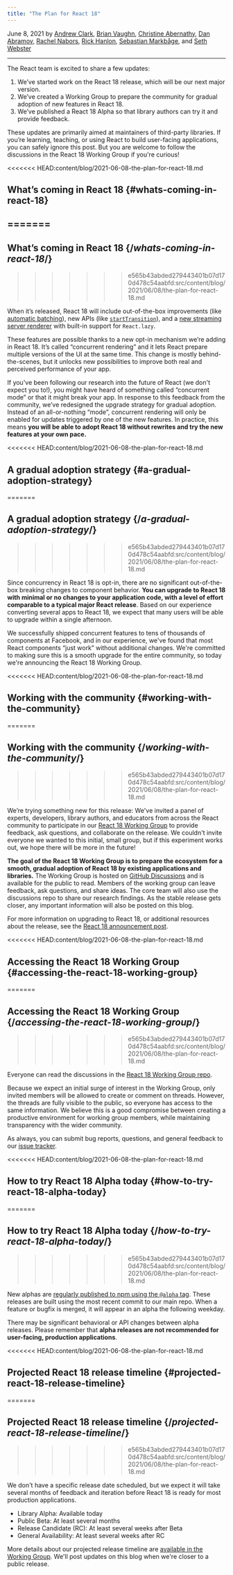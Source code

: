```yaml
---
title: "The Plan for React 18"
---
```


June 8, 2021 by [Andrew Clark](https://twitter.com/acdlite), [Brian Vaughn](https://github.com/bvaughn), [Christine Abernathy](https://twitter.com/abernathyca), [Dan Abramov](https://twitter.com/dan_abramov), [Rachel Nabors](https://twitter.com/rachelnabors), [Rick Hanlon](https://twitter.com/rickhanlonii), [Sebastian Markbåge](https://twitter.com/sebmarkbage), and [Seth Webster](https://twitter.com/sethwebster)

---

<Intro>

The React team is excited to share a few updates:

1. We’ve started work on the React 18 release, which will be our next major version.
2. We’ve created a Working Group to prepare the community for gradual adoption of new features in React 18.
3. We’ve published a React 18 Alpha so that library authors can try it and provide feedback.

These updates are primarily aimed at maintainers of third-party libraries. If you’re learning, teaching, or using React to build user-facing applications, you can safely ignore this post. But you are welcome to follow the discussions in the React 18 Working Group if you're curious!

<<<<<<< HEAD:content/blog/2021-06-08-the-plan-for-react-18.md
## What’s coming in React 18 {#whats-coming-in-react-18}
=======
---

</Intro>

## What’s coming in React 18 {/*whats-coming-in-react-18*/}
>>>>>>> e565b43abded279443401b07d170d478c54aabfd:src/content/blog/2021/06/08/the-plan-for-react-18.md

When it’s released, React 18 will include out-of-the-box improvements (like [automatic batching](https://github.com/reactwg/react-18/discussions/21)), new APIs (like [`startTransition`](https://github.com/reactwg/react-18/discussions/41)), and a [new streaming server renderer](https://github.com/reactwg/react-18/discussions/37) with built-in support for `React.lazy`.

These features are possible thanks to a new opt-in mechanism we’re adding in React 18. It’s called “concurrent rendering” and it lets React prepare multiple versions of the UI at the same time. This change is mostly behind-the-scenes, but it unlocks new possibilities to improve both real and perceived performance of your app.

If you've been following our research into the future of React (we don't expect you to!), you might have heard of something called “concurrent mode” or that it might break your app. In response to this feedback from the community, we’ve redesigned the upgrade strategy for gradual adoption. Instead of an all-or-nothing “mode”, concurrent rendering will only be enabled for updates triggered by one of the new features. In practice, this means **you will be able to adopt React 18 without rewrites and try the new features at your own pace.**

<<<<<<< HEAD:content/blog/2021-06-08-the-plan-for-react-18.md
## A gradual adoption strategy {#a-gradual-adoption-strategy}
=======
## A gradual adoption strategy {/*a-gradual-adoption-strategy*/}
>>>>>>> e565b43abded279443401b07d170d478c54aabfd:src/content/blog/2021/06/08/the-plan-for-react-18.md

Since concurrency in React 18 is opt-in, there are no significant out-of-the-box breaking changes to component behavior. **You can upgrade to React 18 with minimal or no changes to your application code, with a level of effort comparable to a typical major React release**. Based on our experience converting several apps to React 18, we expect that many users will be able to upgrade within a single afternoon.

We successfully shipped concurrent features to tens of thousands of components at Facebook, and in our experience, we've found that most React components “just work” without additional changes. We're committed to making sure this is a smooth upgrade for the entire community, so today we're announcing the React 18 Working Group.

<<<<<<< HEAD:content/blog/2021-06-08-the-plan-for-react-18.md
## Working with the community {#working-with-the-community}
=======
## Working with the community {/*working-with-the-community*/}
>>>>>>> e565b43abded279443401b07d170d478c54aabfd:src/content/blog/2021/06/08/the-plan-for-react-18.md

We’re trying something new for this release: We've invited a panel of experts, developers, library authors, and educators from across the React community to participate in our [React 18 Working Group](https://github.com/reactwg/react-18) to provide feedback, ask questions, and collaborate on the release. We couldn't invite everyone we wanted to this initial, small group, but if this experiment works out, we hope there will be more in the future!

**The goal of the React 18 Working Group is to prepare the ecosystem for a smooth, gradual adoption of React 18 by existing applications and libraries.** The Working Group is hosted on [GitHub Discussions](https://github.com/reactwg/react-18/discussions) and is available for the public to read. Members of the working group can leave feedback, ask questions, and share ideas. The core team will also use the discussions repo to share our research findings. As the stable release gets closer, any important information will also be posted on this blog.

For more information on upgrading to React 18, or additional resources about the release, see the [React 18 announcement post](https://github.com/reactwg/react-18/discussions/4).

<<<<<<< HEAD:content/blog/2021-06-08-the-plan-for-react-18.md
## Accessing the React 18 Working Group {#accessing-the-react-18-working-group}
=======
## Accessing the React 18 Working Group {/*accessing-the-react-18-working-group*/}
>>>>>>> e565b43abded279443401b07d170d478c54aabfd:src/content/blog/2021/06/08/the-plan-for-react-18.md

Everyone can read the discussions in the [React 18 Working Group repo](https://github.com/reactwg/react-18).

Because we expect an initial surge of interest in the Working Group, only invited members will be allowed to create or comment on threads. However, the threads are fully visible to the public, so everyone has access to the same information. We believe this is a good compromise between creating a productive environment for working group members, while maintaining transparency with the wider community.

As always, you can submit bug reports, questions, and general feedback to our [issue tracker](https://github.com/facebook/react/issues).

<<<<<<< HEAD:content/blog/2021-06-08-the-plan-for-react-18.md
## How to try React 18 Alpha today {#how-to-try-react-18-alpha-today}
=======
## How to try React 18 Alpha today {/*how-to-try-react-18-alpha-today*/}
>>>>>>> e565b43abded279443401b07d170d478c54aabfd:src/content/blog/2021/06/08/the-plan-for-react-18.md

New alphas are [regularly published to npm using the `@alpha` tag](https://github.com/reactwg/react-18/discussions/9). These releases are built using the most recent commit to our main repo. When a feature or bugfix is merged, it will appear in an alpha the following weekday.

There may be significant behavioral or API changes between alpha releases. Please remember that **alpha releases are not recommended for user-facing, production applications**.

<<<<<<< HEAD:content/blog/2021-06-08-the-plan-for-react-18.md
## Projected React 18 release timeline {#projected-react-18-release-timeline}
=======
## Projected React 18 release timeline {/*projected-react-18-release-timeline*/}
>>>>>>> e565b43abded279443401b07d170d478c54aabfd:src/content/blog/2021/06/08/the-plan-for-react-18.md

We don't have a specific release date scheduled, but we expect it will take several months of feedback and iteration before React 18 is ready for most production applications.

* Library Alpha: Available today
* Public Beta: At least several months
* Release Candidate (RC): At least several weeks after Beta
* General Availability: At least several weeks after RC

More details about our projected release timeline are [available in the Working Group](https://github.com/reactwg/react-18/discussions/9). We'll post updates on this blog when we're closer to a public release.
